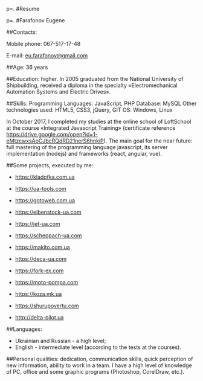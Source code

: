 p=. #Resume

p=. #Farafonov Eugene

##Contacts:

Mobile phone: 067-517-17-48

E-mail: eu.farafonov@gmail.com

##Age: 36 years

##Education: higher.
In 2005 graduated from the National University of Shipbuilding, received a diploma in the specialty «Electromechanical Automation Systems and Electric Drives».

##Skills:
Programming Languages: JavaScript, PHP
Database: MySQL
Other technologies used: HTML5, CSS3, jQuery, GIT
OS: Windows, Linux

In October 2017, I completed my studies at the online school of LoftSchool at the course «Integrated Javascript Training» (certificate reference https://drive.google.com/open?id=1-eMtzcwxsAoCJbcRQdRD21nerS6hnkiP).
The main goal for the near future: full mastering of the programming language javascript, its server implementation (nodejs) and frameworks (react, angular, vue).

##Some projects, executed by me:

- https://kladofka.com.ua
- https://ua-tools.com

- https://gotoweb.com.ua
- https://eibenstock-ua.com

- https://jet-ua.com
- https://scheppach-ua.com

- https://makito.com.ua
- https://deca-ua.com

- https://fork-ex.com
- https://moto-pompa.com

- https://koza.mk.ua
- https://shurupovertu.com

- http://delta-pilot.ua

##Languages:

- Ukrainian and Russian - a high level;
- English - intermediate level (according to the tests at the courses).

##Personal qualities:
dedication, communication skills, quick perception of new information, ability to work in a team.
I have a high level of knowledge of PC, office and some graphic programs (Photoshop, CorelDraw, etc.).
